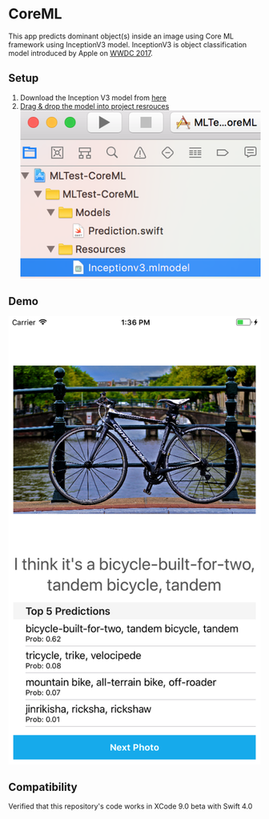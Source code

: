 # CoreML
This app predicts dominant object(s) inside an image using Core ML framework using InceptionV3 model. InceptionV3 is object classification model introduced by Apple on [WWDC 2017](https://developer.apple.com/machine-learning/).

## Setup
1. Download the Inception V3 model from [here](https://docs-assets.developer.apple.com/coreml/models/Inceptionv3.mlmodel)
2. [Drag & drop the model into project resrouces](https://developer.apple.com/documentation/coreml/integrating_a_core_ml_model_into_your_app)
![Alt text](/screenshots/sc-2.png?raw=true "Drag & Drop at MLTest-CodeML/Resources/")

## Demo
![Alt text](/screenshots/sc-1.png?raw=true "Top 5 dominant objects predicted by CoreML")

## Compatibility

Verified that this repository's code works in XCode 9.0 beta with Swift 4.0

